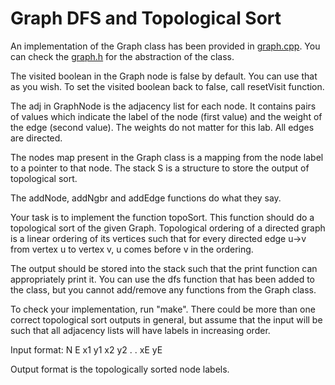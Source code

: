 # Graph DFS and Topological Sort

An implementation of the Graph class has been provided in [graph.cpp](./graph.cpp).
You can check the [graph.h](./graph.h) for the abstraction of the class.

The visited boolean in the Graph node is false by default. You can use that as you
wish. To set the visited boolean back to false, call resetVisit function.

The adj in GraphNode is the adjacency list for each node. It contains pairs of values
which indicate the label of the node (first value) and the weight of the edge (second
value). The weights do not matter for this lab. All edges are directed.

The nodes map present in the Graph class is a mapping from the node label to a pointer
to that node. The stack S is a structure to store the output of topological sort.

The addNode, addNgbr and addEdge functions do what they say.

Your task is to implement the function topoSort. This function should do a topological
sort of the given Graph. Topological ordering of a directed graph is a linear ordering
of its vertices such that for every directed edge u->v from vertex u to vertex v, u comes
before v in the ordering.

The output should be stored into the stack such that the print function can
appropriately print it. You can use the dfs function that has been added to
the class, but you cannot add/remove any functions from the Graph class.

To check your implementation, run "make". There could be more than one correct
topological sort outputs in general, but assume that the input will be such that
all adjacency lists will have labels in increasing order.

Input format:
N
E
x1 y1
x2 y2
.
.
xE yE

Output format is the topologically sorted node labels.
